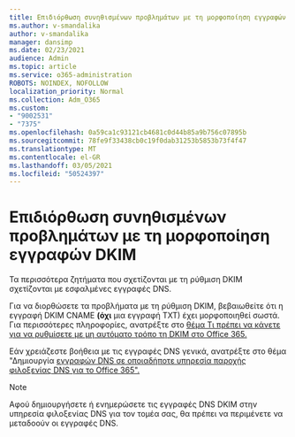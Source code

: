```yaml
---
title: Επιδιόρθωση συνηθισμένων προβλημάτων με τη μορφοποίηση εγγραφών DKIM
ms.author: v-smandalika
author: v-smandalika
manager: dansimp
ms.date: 02/23/2021
audience: Admin
ms.topic: article
ms.service: o365-administration
ROBOTS: NOINDEX, NOFOLLOW
localization_priority: Normal
ms.collection: Adm_O365
ms.custom:
- "9002531"
- "7375"
ms.openlocfilehash: 0a59ca1c93121cb4681c0d44b85a9b756c07895b
ms.sourcegitcommit: 78fe9f33438cb0c19f0dab31253b5853b73f4f47
ms.translationtype: MT
ms.contentlocale: el-GR
ms.lasthandoff: 03/05/2021
ms.locfileid: "50524397"
---
```

# <a name="fix-common-problems-with-dkim-record-formatting"></a>Επιδιόρθωση συνηθισμένων προβλημάτων με τη μορφοποίηση εγγραφών DKIM

Τα περισσότερα ζητήματα που σχετίζονται με τη ρύθμιση DKIM σχετίζονται με εσφαλμένες εγγραφές DNS.

Για να διορθώσετε τα προβλήματα με τη ρύθμιση DKIM, βεβαιωθείτε ότι η εγγραφή DKIM CNAME **(όχι** μια εγγραφή TXT) έχει μορφοποιηθεί σωστά. Για περισσότερες πληροφορίες, ανατρέξτε στο [θέμα Τι πρέπει να κάνετε για να ρυθμίσετε με μη αυτόματο τρόπο τη DKIM στο Office 365.](https://docs.microsoft.com/microsoft-365/security/office-365-security/use-dkim-to-validate-outbound-email)

Εάν χρειάζεστε βοήθεια με τις εγγραφές DNS γενικά, ανατρέξτε στο θέμα "Δημιουργία [εγγραφών DNS σε οποιαδήποτε υπηρεσία παροχής φιλοξενίας DNS για το Office 365".](https://docs.microsoft.com/microsoft-365/admin/get-help-with-domains/create-dns-records-at-any-dns-hosting-provider)

> [!NOTE]
> Αφού δημιουργήσετε ή ενημερώσετε τις εγγραφές DNS DKIM στην υπηρεσία φιλοξενίας DNS για τον τομέα σας, θα πρέπει να περιμένετε να μεταδοούν οι εγγραφές DNS.

